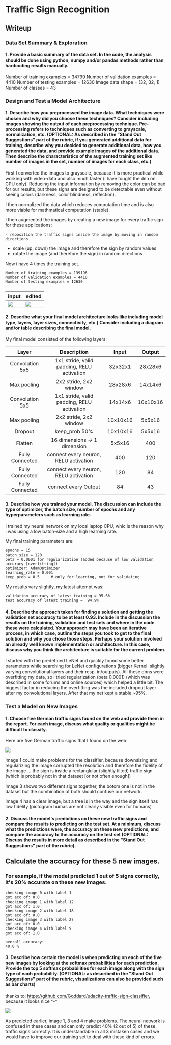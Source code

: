 

# Traffic Sign Recognition 

## Writeup

### Data Set Summary & Exploration

#### 1. Provide a basic summary of the data set. In the code, the analysis should be done using python, numpy and/or pandas methods rather than hardcoding results manually.

Number of training examples = 34799
Number of validation examples = 4410
Number of testing examples = 12630
Image data shape = (32, 32, 1)
Number of classes = 43



### Design and Test a Model Architecture

#### 1. Describe how you preprocessed the image data. What techniques were chosen and why did you choose these techniques? Consider including images showing the output of each preprocessing technique. Pre-processing refers to techniques such as converting to grayscale, normalization, etc. (OPTIONAL: As described in the "Stand Out Suggestions" part of the rubric, if you generated additional data for training, describe why you decided to generate additional data, how you generated the data, and provide example images of the additional data. Then describe the characteristics of the augmented training set like number of images in the set, number of images for each class, etc.)

First I converted the images to grayscale, because it is more practical while working with video-data and also much faster (i have tought the dnn on CPU only). Reducing the input information by removing the color can be bad for our results, but these signs are designed to be detectable even without seeing colors (darkness, color blindness, reflection).

I then normalized the data which reduces computation time and is also more viable for mathmatical computation (stable).

I then augmented the images by creating a new image for every traffic sign for these applications:

	- reposition the traffic signs inside the image by moving in random directions
- scale (up, down) the image and therefore the sign by random values
- rotate the image (and therefore the sign) in random directions

Now i have 4 times the training set.

```
Number of training examples = 139196
Number of validation examples = 4410
Number of testing examples = 12630
```

### 

| input                  | edited               |
| ---------------------- | -------------------- |
| ![](./original.png "") | ![](./edited.png "") |


#### 2. Describe what your final model architecture looks like including model type, layers, layer sizes, connectivity, etc.) Consider including a diagram and/or table describing the final model.

My final model consisted of the following layers:

|      Layer      |                Description                 |  Input   |  Output  |
| :-------------: | :----------------------------------------: | :------: | :------: |
| Convolution 5x5 | 1x1 stride, valid padding, RELU activation | 32x32x1  | 28x28x6  |
|   Max pooling   |           2x2 stride, 2x2 window           | 28x28x6  | 14x14x6  |
| Convolution 5x5 | 1x1 stride, valid padding, RELU activation | 14x14x6  | 10x10x16 |
|   Max pooling   |           2x2 stride, 2x2 window           | 10x10x16 |  5x5x16  |
|     Dropout     |               keep_prob 50%                | 10x10x16 |  5x5x16  |
|     Flatten     |        16 dimensions -> 1 dimension        |  5x5x16  |   400    |
| Fully Connected |   connect every neuron,  RELU activation   |   400    |   120    |
| Fully Connected |   connect every neuron,  RELU activation   |   120    |    84    |
| Fully Connected |            connect every Output            |    84    |    43    |

#### 3. Describe how you trained your model. The discussion can include the type of optimizer, the batch size, number of epochs and any hyperparameters such as learning rate.

I trained my neural network on my local laptop CPU, whic is the reason why i was using a low batch-size and a high learning rate.

My final training parameters are:

    epochs = 15
    batch_size = 120
    beta = 0.0001 for regularization (added because of low validation accuracy [overfitting])
    optimizer: AdamOptimizer 
    learning_rate = 0.001
    keep_prob = 0.5 	# only for learning, not for validating

My results vary slightly, my latest attempt was:

    validation accuracy of latest training = 95.6%
    test accuracy of latest training =  94.9%

#### 4. Describe the approach taken for finding a solution and getting the validation set accuracy to be at least 0.93. Include in the discussion the results on the training, validation and test sets and where in the code these were calculated. Your approach may have been an iterative process, in which case, outline the steps you took to get to the final solution and why you chose those steps. Perhaps your solution involved an already well known implementation or architecture. In this case, discuss why you think the architecture is suitable for the current problem.

I started with the predefined LeNet and quickly found some better parameters while searching for LeNet configurations (bigger Kernel· slightly varying convolutional layers and their resp. in/outputs). All these dnns were overfitting my data, so i tried regularization (beta 0.0001) (which was described in some forums and online sources) which helped a little bit. The biggest factor in reducing the overfitting was the included dropout layer after my convolutional layers. After that my net kept a stable ~95%. 

### Test a Model on New Images

#### 1. Choose five German traffic signs found on the web and provide them in the report. For each image, discuss what quality or qualities might be difficult to classify.

Here are five German traffic signs that I found on the web:

![](./original.png "")



Image 1 could make problems for the classifier, because downsizing and regularizing the image corrupted the resolution and therefore the fidelity of the image ... the sign is inside a rectanglular (slightly tilted) traffic sign (which is probably not in that dataset [or not often enough])

Image 3 shows two different signs together, the botom one is not in the dataset but the combination of both should confuse our network.

Image 4 has a clear image, but a tree is in the way and the sign itself has low fidelity (pictogram humas are not clearly visible even for humans)

#### 2. Discuss the model's predictions on these new traffic signs and compare the results to predicting on the test set. At a minimum, discuss what the predictions were, the accuracy on these new predictions, and compare the accuracy to the accuracy on the test set (OPTIONAL: Discuss the results in more detail as described in the "Stand Out Suggestions" part of the rubric).

## Calculate the accuracy for these 5 new images. 
### For example, if the model predicted 1 out of 5 signs correctly, it's 20% accurate on these new images.


    checking image 0 with label 1
    got acc of: 0.0
    checking image 1 with label 12
    got acc of: 1.0
    checking image 2 with label 18
    got acc of: 0.0
    checking image 3 with label 27
    got acc of: 0.0
    checking image 4 with label 9
    got acc of: 1.0
    
    overall accuracy:
    40.0 %


#### 3. Describe how certain the model is when predicting on each of the five new images by looking at the softmax probabilities for each prediction. Provide the top 5 softmax probabilities for each image along with the sign type of each probability. (OPTIONAL: as described in the "Stand Out Suggestions" part of the rubric, visualizations can also be provided such as bar charts)



thanks to: https://github.com/Goddard/udacity-traffic-sign-classifier, because it looks nice ^-^

![](./topmax5.png "")

As predicted earlier, image 1, 3 and 4 make problems. The neural network is confused in these cases and can only predict 40% (2 out of 5) of these traffic signs correctly. It is understandable in all 3 mistaken cases and we would have to improve our training set to deal with these kind of errors.